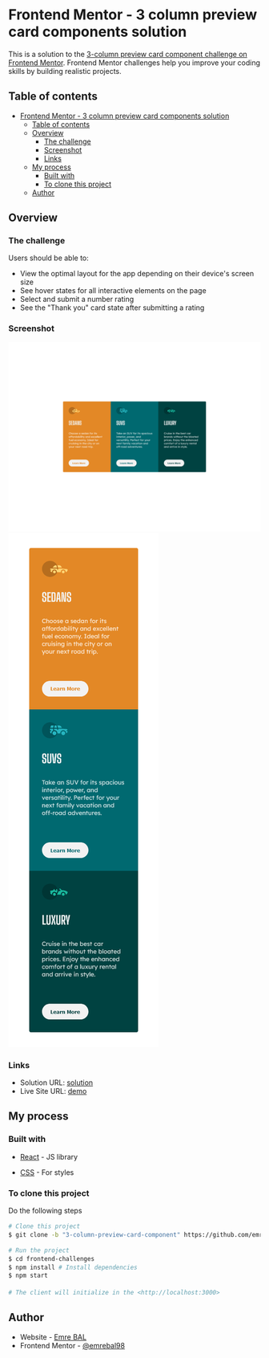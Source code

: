 # Frontend Mentor - 3 column preview card components solution

This is a solution to the [3-column preview card component challenge on Frontend Mentor](https://www.frontendmentor.io/challenges/3column-preview-card-component-pH92eAR2-). Frontend Mentor challenges help you improve your coding skills by building realistic projects.

## Table of contents

- [Frontend Mentor - 3 column preview card components solution](#frontend-mentor---3-column-preview-card-components-solution)
  - [Table of contents](#table-of-contents)
  - [Overview](#overview)
    - [The challenge](#the-challenge)
    - [Screenshot](#screenshot)
    - [Links](#links)
  - [My process](#my-process)
    - [Built with](#built-with)
    - [To clone this project](#to-clone-this-project)
  - [Author](#author)

## Overview

### The challenge

Users should be able to:

-   View the optimal layout for the app depending on their device's screen size
-   See hover states for all interactive elements on the page
-   Select and submit a number rating
-   See the "Thank you" card state after submitting a rating

### Screenshot

![Page1](./src/images/ss1.png)
![Page2](./src/images/ss2.png)

### Links

-   Solution URL: [solution](https://github.com/emrebal98/frontend-challenges/tree/3-column-preview-card-component)
-   Live Site URL: [demo](https://emrebal98.github.io/frontend-challenges/3-column-preview-card-component/)

## My process

### Built with

-   [React](https://reactjs.org/) - JS library

-   [CSS](https://developer.mozilla.org/en-US/docs/Learn/CSS/First_steps/What_is_CSS) - For styles

### To clone this project

Do the following steps

```bash
# Clone this project
$ git clone -b "3-column-preview-card-component" https://github.com/emrebal98/frontend-challenges.git
```

```bash
# Run the project
$ cd frontend-challenges
$ npm install # Install dependencies
$ npm start

# The client will initialize in the <http://localhost:3000>
```

## Author

-   Website - [Emre BAL](https://github.com/emrebal98)
-   Frontend Mentor - [@emrebal98](https://www.frontendmentor.io/profile/emrebal98)
